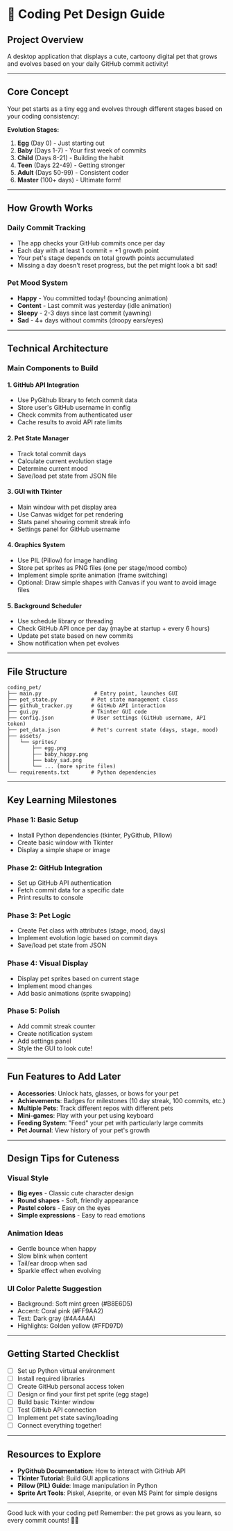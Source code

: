 # 🐾 Coding Pet Design Guide

## Project Overview
A desktop application that displays a cute, cartoony digital pet that grows and evolves based on your daily GitHub commit activity!

---

## Core Concept

Your pet starts as a tiny egg and evolves through different stages based on your coding consistency:

**Evolution Stages:**
1. **Egg** (Day 0) - Just starting out
2. **Baby** (Days 1-7) - Your first week of commits
3. **Child** (Days 8-21) - Building the habit
4. **Teen** (Days 22-49) - Getting stronger
5. **Adult** (Days 50-99) - Consistent coder
6. **Master** (100+ days) - Ultimate form!

---

## How Growth Works

### Daily Commit Tracking
- The app checks your GitHub commits once per day
- Each day with at least 1 commit = +1 growth point
- Your pet's stage depends on total growth points accumulated
- Missing a day doesn't reset progress, but the pet might look a bit sad!

### Pet Mood System
- **Happy** - You committed today! (bouncing animation)
- **Content** - Last commit was yesterday (idle animation)
- **Sleepy** - 2-3 days since last commit (yawning)
- **Sad** - 4+ days without commits (droopy ears/eyes)

---

## Technical Architecture

### Main Components to Build

#### 1. **GitHub API Integration**
- Use PyGithub library to fetch commit data
- Store user's GitHub username in config
- Check commits from authenticated user
- Cache results to avoid API rate limits

#### 2. **Pet State Manager**
- Track total commit days
- Calculate current evolution stage
- Determine current mood
- Save/load pet state from JSON file

#### 3. **GUI with Tkinter**
- Main window with pet display area
- Use Canvas widget for pet rendering
- Stats panel showing commit streak info
- Settings panel for GitHub username

#### 4. **Graphics System**
- Use PIL (Pillow) for image handling
- Store pet sprites as PNG files (one per stage/mood combo)
- Implement simple sprite animation (frame switching)
- Optional: Draw simple shapes with Canvas if you want to avoid image files

#### 5. **Background Scheduler**
- Use schedule library or threading
- Check GitHub API once per day (maybe at startup + every 6 hours)
- Update pet state based on new commits
- Show notification when pet evolves

---

## File Structure

```
coding_pet/
├── main.py                 # Entry point, launches GUI
├── pet_state.py           # Pet state management class
├── github_tracker.py      # GitHub API interaction
├── gui.py                 # Tkinter GUI code
├── config.json            # User settings (GitHub username, API token)
├── pet_data.json          # Pet's current state (days, stage, mood)
├── assets/
│   └── sprites/
│       ├── egg.png
│       ├── baby_happy.png
│       ├── baby_sad.png
│       └── ... (more sprite files)
└── requirements.txt       # Python dependencies
```

---

## Key Learning Milestones

### Phase 1: Basic Setup
- Install Python dependencies (tkinter, PyGithub, Pillow)
- Create basic window with Tkinter
- Display a simple shape or image

### Phase 2: GitHub Integration
- Set up GitHub API authentication
- Fetch commit data for a specific date
- Print results to console

### Phase 3: Pet Logic
- Create Pet class with attributes (stage, mood, days)
- Implement evolution logic based on commit days
- Save/load pet state from JSON

### Phase 4: Visual Display
- Display pet sprites based on current stage
- Implement mood changes
- Add basic animations (sprite swapping)

### Phase 5: Polish
- Add commit streak counter
- Create notification system
- Add settings panel
- Style the GUI to look cute!

---

## Fun Features to Add Later

- **Accessories**: Unlock hats, glasses, or bows for your pet
- **Achievements**: Badges for milestones (10 day streak, 100 commits, etc.)
- **Multiple Pets**: Track different repos with different pets
- **Mini-games**: Play with your pet using keyboard
- **Feeding System**: "Feed" your pet with particularly large commits
- **Pet Journal**: View history of your pet's growth

---

## Design Tips for Cuteness

### Visual Style
- **Big eyes** - Classic cute character design
- **Round shapes** - Soft, friendly appearance
- **Pastel colors** - Easy on the eyes
- **Simple expressions** - Easy to read emotions

### Animation Ideas
- Gentle bounce when happy
- Slow blink when content
- Tail/ear droop when sad
- Sparkle effect when evolving

### UI Color Palette Suggestion
- Background: Soft mint green (#B8E6D5)
- Accent: Coral pink (#FF9AA2)
- Text: Dark gray (#4A4A4A)
- Highlights: Golden yellow (#FFD97D)

---

## Getting Started Checklist

- [ ] Set up Python virtual environment
- [ ] Install required libraries
- [ ] Create GitHub personal access token
- [ ] Design or find your first pet sprite (egg stage)
- [ ] Build basic Tkinter window
- [ ] Test GitHub API connection
- [ ] Implement pet state saving/loading
- [ ] Connect everything together!

---

## Resources to Explore

- **PyGithub Documentation**: How to interact with GitHub API
- **Tkinter Tutorial**: Build GUI applications
- **Pillow (PIL) Guide**: Image manipulation in Python
- **Sprite Art Tools**: Piskel, Aseprite, or even MS Paint for simple designs

---

Good luck with your coding pet! Remember: the pet grows as you learn, so every commit counts! 🌱✨
